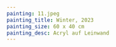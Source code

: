 ```yaml
---
painting: 11.jpeg
painting_title: Winter, 2023
painting_size: 60 x 40 cm
painting_desc: Acryl auf Leinwand
---
```

